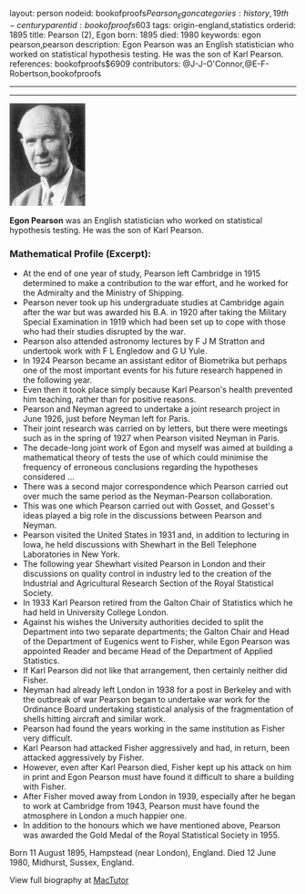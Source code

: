 layout: person
nodeid: bookofproofs$Pearson_Egon
categories: history,19th-century
parentid: bookofproofs$603
tags: origin-england,statistics
orderid: 1895
title: Pearson (2), Egon
born: 1895
died: 1980
keywords: egon pearson,pearson
description: Egon Pearson was an English statistician who worked on statistical hypothesis testing. He was the son of Karl Pearson.
references: bookofproofs$6909
contributors: @J-J-O'Connor,@E-F-Robertson,bookofproofs

---



---

![Pearson_Egon.jpg](https://github.com/bookofproofs/bookofproofs.github.io/blob/main/_sources/_assets/images/portraits/Pearson_Egon.jpg?raw=true)

**Egon Pearson** was an English statistician who worked on statistical hypothesis testing. He was the son of Karl Pearson.

### Mathematical Profile (Excerpt):
* At the end of one year of study, Pearson left Cambridge in 1915 determined to make a contribution to the war effort, and he worked for the Admiralty and the Ministry of Shipping.
* Pearson never took up his undergraduate studies at Cambridge again after the war but was awarded his B.A. in 1920 after taking the Military Special Examination in 1919 which had been set up to cope with those who had their studies disrupted by the war.
* Pearson also attended astronomy lectures by F J M Stratton and undertook work with F L Engledow and G U Yule.
* In 1924 Pearson became an assistant editor of Biometrika but perhaps one of the most important events for his future research happened in the following year.
* Even then it took place simply because Karl Pearson's health prevented him teaching, rather than for positive reasons.
* Pearson and Neyman agreed to undertake a joint research project in June 1926, just before Neyman left for Paris.
* Their joint research was carried on by letters, but there were meetings such as in the spring of 1927 when Pearson visited Neyman in Paris.
* The decade-long joint work of Egon and myself was aimed at building a mathematical theory of tests the use of which could minimise the frequency of erroneous conclusions regarding the hypotheses considered ...
* There was a second major correspondence which Pearson carried out over much the same period as the Neyman-Pearson collaboration.
* This was one which Pearson carried out with Gosset, and Gosset's ideas played a big role in the discussions between Pearson and Neyman.
* Pearson visited the United States in 1931 and, in addition to lecturing in Iowa, he held discussions with Shewhart in the Bell Telephone Laboratories in New York.
* The following year Shewhart visited Pearson in London and their discussions on quality control in industry led to the creation of the Industrial and Agricultural Research Section of the Royal Statistical Society.
* In 1933 Karl Pearson retired from the Galton Chair of Statistics which he had held in University College London.
* Against his wishes the University authorities decided to split the Department into two separate departments; the Galton Chair and Head of the Department of Eugenics went to Fisher, while Egon Pearson was appointed Reader and became Head of the Department of Applied Statistics.
* If Karl Pearson did not like that arrangement, then certainly neither did Fisher.
* Neyman had already left London in 1938 for a post in Berkeley and with the outbreak of war Pearson began to undertake war work for the Ordinance Board undertaking statistical analysis of the fragmentation of shells hitting aircraft and similar work.
* Pearson had found the years working in the same institution as Fisher very difficult.
* Karl Pearson had attacked Fisher aggressively and had, in return, been attacked aggressively by Fisher.
* However, even after Karl Pearson died, Fisher kept up his attack on him in print and Egon Pearson must have found it difficult to share a building with Fisher.
* After Fisher moved away from London in 1939, especially after he began to work at Cambridge from 1943, Pearson must have found the atmosphere in London a much happier one.
* In addition to the honours which we have mentioned above, Pearson was awarded the Gold Medal of the Royal Statistical Society in 1955.

Born 11 August 1895, Hampstead (near London), England. Died 12 June 1980, Midhurst, Sussex, England.

View full biography at [MacTutor](https://mathshistory.st-andrews.ac.uk/Biographies/Pearson_Egon/)
